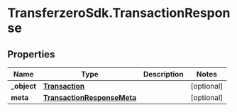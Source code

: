 # TransferzeroSdk.TransactionResponse

## Properties
Name | Type | Description | Notes
------------ | ------------- | ------------- | -------------
**_object** | [**Transaction**](Transaction.md) |  | [optional] 
**meta** | [**TransactionResponseMeta**](TransactionResponseMeta.md) |  | [optional] 


